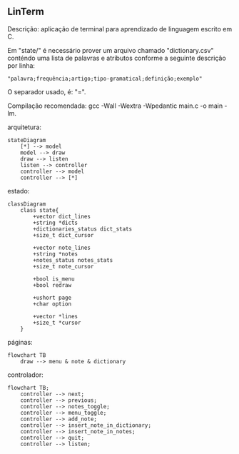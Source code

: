 LinTerm
--
Descrição: aplicação de terminal para aprendizado de linguagem escrito em C.

Em "state/" é necessário prover um arquivo chamado "dictionary.csv" conténdo uma lista de palavras e atributos conforme a seguinte descrição por linha:

    "palavra;frequência;artigo;tipo-gramatical;definição;exemplo"

O separador usado, é: "=".

Compilação recomendada: gcc -Wall -Wextra -Wpedantic main.c -o main -lm.

arquitetura:
```mermaid
stateDiagram
    [*] --> model
    model --> draw
    draw --> listen
    listen --> controller
    controller --> model
    controller --> [*]
```

estado:
```mermaid
classDiagram 
    class state{
        +vector dict_lines 
        +string *dicts 
        +dictionaries_status dict_stats 
        +size_t dict_cursor 

        +vector note_lines 
        +string *notes 
        +notes_status notes_stats 
        +size_t note_cursor 

        +bool is_menu 
        +bool redraw 

        +ushort page 
        +char option 

        +vector *lines 
        +size_t *cursor 
    }
```

páginas:
```mermaid
flowchart TB
    draw --> menu & note & dictionary
``` 

controlador:
```mermaid
flowchart TB;
    controller --> next;
    controller --> previous;
    controller --> notes_toggle;
    controller --> menu_toggle;
    controller --> add_note;
    controller --> insert_note_in_dictionary;
    controller --> insert_note_in_notes;
    controller --> quit;
    controller --> listen;
``` 


